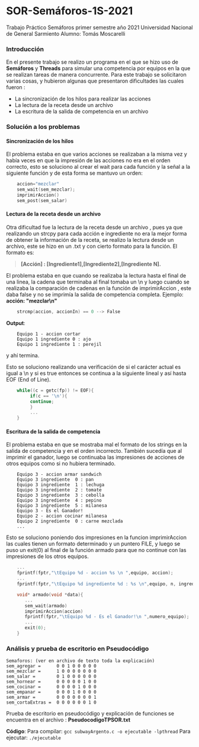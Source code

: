 # SOR-Semáforos-1S-2021
Trabajo Práctico Semáforos primer semestre año 2021
Universidad Nacional de General Sarmiento
Alumno: Tomás Moscarelli

### Introducción
En el presente trabajo se realizo un programa en el que se hizo uso de **Semáforos** y **Threads** para simular una competencia por equipos en la que se realizan tareas de manera concurrente. 
Para este trabajo se solicitaron varias cosas, y hubieron algunas que presentaron dificultades las cuales fueron :

 - La sincronización de los hilos para realizar las acciones
 - La lectura de la receta desde un archivo
 - La escritura de la salida de competencia en un archivo

### Solución a los problemas
#### Sincronización de los hilos
El problema estaba en que varios acciones se realizaban a la misma vez y había veces en que la impresión de las acciones no era en el orden correcto, esto se soluciono al crear el wait para cada función y la señal a la siguiente función y de esta forma se mantuvo un orden:
``` c
    accion="mezclar"
    sem_wait(sem_mezclar);
    imprimirAccion()
    sem_post(sem_salar)
```
#### Lectura de la receta desde un archivo
Otra dificultad fue la lectura de la receta desde un archivo , pues ya que realizando un strcpy para cada acción e ingrediente no era la mejor forma de obtener la información de la receta, se realizo la lectura desde un archivo, este se hizo en un .txt y con cierto formato para la función. 
El formato es: 

> **[Acción] : [Ingrediente1],[Ingrediente2],[Ingrediente N].**

El problema estaba en que cuando se realizaba la lectura hasta el final de una linea, la cadena que terminaba al final tomaba un \n y luego cuando se realizaba la comparación de cadenas en la función de imprimirAccion , este daba false y no se imprimía la salida de competencia completa. 
Ejemplo:
**acción: "mezclar\n"**
``` c
    strcmp(accion, accionIn) == 0 --> False
```
**Output**:
```
    Equipo 1 - accion cortar
    Equipo 1 ingrediente 0 : ajo
    Equipo 1 ingrediente 1 : perejil
```
y ahí termina.

Esto se soluciono realizando una verificación de si el carácter actual es igual a \n y si es true entonces se continua a la siguiente lineal y así hasta EOF (End of Line).
``` c
    while((c = getc(fp)) != EOF){
         if(c == '\n'){
         continue;
         }
         ...
    }
```
#### Escritura de la salida de competencia
El problema estaba en que se mostraba mal el formato de los strings en la salida de competencia y en el orden incorrecto. También sucedía que al imprimir el ganador, luego se continuaba las impresiones de acciones de otros equipos como si no hubiera terminado.
```
    Equipo 3 - accion armar sandwich
    Equipo 3 ingrediente  0 : pan
    Equipo 3 ingrediente  1 : lechuga
    Equipo 3 ingrediente  2 : tomate
    Equipo 3 ingrediente  3 : cebolla
    Equipo 3 ingrediente  4 : pepino
    Equipo 3 ingrediente  5 : milanesa
    Equipo 3 - Es el Ganador!
    Equipo 2 - accion cocinar milanesa
    Equipo 2 ingrediente  0 : carne mezclada
    ...
```
Esto se soluciono poniendo dos impresiones en la funcion imprimirAccion las cuales tienen un formato determinado y un puntero FILE, y luego se puso un exit(0) al final de la función armado para que no continue con las impresiones de los otros equipos.
``` c
    ...
    fprintf(fptr,"\tEquipo %d - accion %s \n ",equipo, accion);
    ...
    fprintf(fptr,"\tEquipo %d ingrediente %d : %s \n",equipo, n, ingrediente);
```
``` c
    void* armado(void *data){
       ...
       sem_wait(armado)
       imprimirAccion(accion)
       fprintf(fptr,"\tEquipo %d - Es el Ganador!\n ",numero_equipo);
       ...
       exit(0);
    }
```
### Análisis y prueba de escritorio en Pseudocódigo
```
Semaforos: (ver en archivo de texto toda la explicación)
sem_agregar =      0 0 1 0 0 0 0 0
sem_mezclar =      1 0 0 0 0 0 0 0 
sem_salar =        0 1 0 0 0 0 0 0
sem_hornear =      0 0 0 0 0 1 0 0
sem_cocinar =      0 0 0 0 1 0 0 0
sem_empanar =      0 0 0 1 0 0 0 0
sem_armar =        0 0 0 0 0 0 0 1
sem_cortaExtras =  0 0 0 0 0 0 1 0
```
Prueba de escritorio en pseudocódigo y explicación de funciones se encuentra en el archivo : **PseudocodigoTPSOR.txt**

**Código**:
Para compilar: `gcc subwayArgento.c -o ejecutable -lpthread`
Para ejecutar: `./ejecutable`
